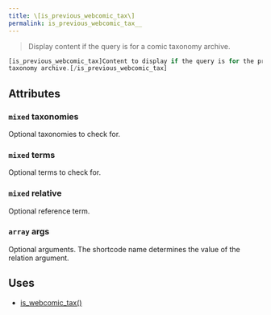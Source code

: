 ```yaml
---
title: \[is_previous_webcomic_tax\]
permalink: is_previous_webcomic_tax__
---
```


> Display content if the query is for a comic taxonomy archive.

```php
[is_previous_webcomic_tax]Content to display if the query is for the previous comic
taxonomy archive.[/is_previous_webcomic_tax]
```

## Attributes

### `mixed` taxonomies
Optional taxonomies to check for.

### `mixed` terms
Optional terms to check for.

### `mixed` relative
Optional reference term.

### `array` args
Optional arguments. The shortcode name determines the
value of the relation argument.

## Uses
- [is_webcomic_tax()](is_webcomic_tax())
